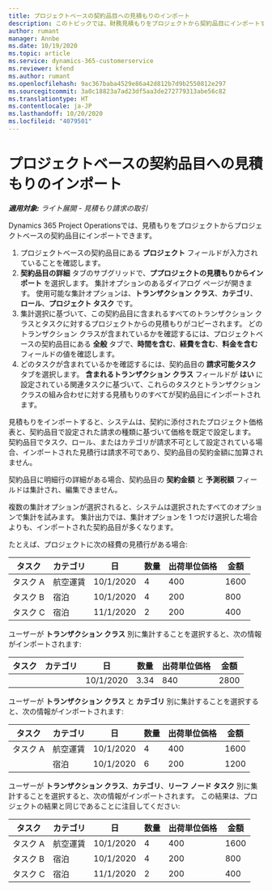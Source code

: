 ```yaml
---
title: プロジェクトベースの契約品目への見積もりのインポート
description: このトピックでは、財務見積もりをプロジェクトから契約品目にインポートする方法について説明します。
author: rumant
manager: Annbe
ms.date: 10/19/2020
ms.topic: article
ms.service: dynamics-365-customerservice
ms.reviewer: kfend
ms.author: rumant
ms.openlocfilehash: 9ac367baba4529e86a42d812b7d9b2550812e297
ms.sourcegitcommit: 3a0c18823a7ad23df5aa3de272779313abe56c82
ms.translationtype: HT
ms.contentlocale: ja-JP
ms.lasthandoff: 10/20/2020
ms.locfileid: "4079501"
---
```

# <a name="importing-an-estimate-to-a-project-based-contract-line"></a>プロジェクトベースの契約品目への見積もりのインポート

_**適用対象:** ライト展開 - 見積もり請求の取引_

Dynamics 365 Project Operationsでは、見積もりをプロジェクトからプロジェクトベースの契約品目にインポートできます。

1. プロジェクトベースの契約品目にある **プロジェクト** フィールドが入力されていることを確認します。
2. **契約品目の詳細** タブのサブグリッドで、**ププロジェクトの見積もりからインポート** を選択します。 集計オプションのあるダイアログ ページが開きます。 使用可能な集計オプションは、**トランザクション クラス**、**カテゴリ**、**ロール**、**プロジェクト タスク** です。
3. 集計選択に基づいて、この契約品目に含まれるすべてのトランザクション クラスとタスクに対するプロジェクトからの見積もりがコピーされます。 どのトランザクション クラスが含まれているかを確認するには、プロジェクトベースの契約品目にある **全般** タブで、**時間を含む**、**経費を含む**、**料金を含む** フィールドの値を確認します。 
4. どのタスクが含まれているかを確認するには、契約品目の **請求可能タスク** タブを選択します。 **含まれるトランザクション クラス** フィールドが **はい** に設定されている関連タスクに基づいて、これらのタスクとトランザクション クラスの組み合わせに対する見積もりのすべてが契約品目にインポートされます。

見積もりをインポートすると、システムは、契約に添付されたプロジェクト価格表と、契約品目で設定された請求の種類に基づいて価格を既定で設定します。 契約品目でタスク、ロール、またはカテゴリが請求不可として設定されている場合、インポートされた見積行は請求不可であり、契約品目の契約金額に加算されません。

契約品目に明細行の詳細がある場合、契約品目の **契約金額** と **予測税額** フィールドは集計され、編集できません。

複数の集計オプションが選択されると、システムは選択されたすべてのオプションで集計を試みます。 集計出力では、集計オプションを 1 つだけ選択した場合よりも、インポートされた契約品目が多くなります。

たとえば、プロジェクトに次の経費の見積行がある場合:

| タスク​ | カテゴリ | 日 | 数量 | 出荷単位価格 | 金額 |
| --- | --- | --- | --- | --- | --- |
| タスク A | 航空運賃 | 10/1/2020 | 4 | 400 | 1600 |
| タスク B | 宿泊 | 10/1/2020 | 4 | 200 | 800 |
| タスク C | 宿泊 | 11/1/2020 | 2 | 200 | 400 |

ユーザーが **トランザクション クラス** 別に集計することを選択すると、次の情報がインポートされます:

| タスク​ | カテゴリ | 日 | 数量 | 出荷単位価格 | 金額 |
| --- | --- | --- | --- | --- | --- |
| &nbsp; | &nbsp; | 10/1/2020 | 3.34 | 840 | 2800 |

ユーザーが **トランザクション クラス** と **カテゴリ** 別に集計することを選択すると、次の情報がインポートされます:

| タスク​ | カテゴリ | 日 | 数量 | 出荷単位価格 | 金額 |
| --- | --- | --- | --- | --- | --- |
| タスク A | 航空運賃 | 10/1/2020 | 4 | 400 | 1600 |
| &nbsp;| 宿泊 | 10/1/2020 | 6 | 200 | 1200 |

ユーザーが **トランザクション クラス**、**カテゴリ**、**リーフ ノード タスク** 別に集計することを選択すると、次の情報がインポートされます。 この結果は、プロジェクトの結果と同じであることに注目してください:

| タスク​ | カテゴリ | 日 | 数量 | 出荷単位価格 | 金額 |
| --- | --- | --- | --- | --- | --- |
| タスク A | 航空運賃 | 10/1/2020 | 4 | 400 | 1600 |
| タスク B | 宿泊 | 10/1/2020 | 4 | 200 | 800 |
| タスク C | 宿泊 | 11/1/2020 | 2 | 200 | 400 |
